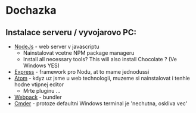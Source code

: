 # Dochazka


## Instalace serveru / vyvojarovo PC:
- [NodeJs](https://nodejs.org/en/) - web server v javascriptu
  - Nainstalovat vcetne NPM package manageru
  - Install all necessary tools? This will also install Chocolate ? (Ve Windows YES)
- [Express](https://expressjs.com/) - framework pro Nodu, at to mame jednodussi
- [Atom](https://atom.io/) - kdyz uz jsme u web technologii, muzeme si nainstalovat i tenhle hodne vtipnej editor
  - Mrte pluginu ...
- [Webpack](https://webpack.js.org/guides/getting-started/) - bundler
- [Cmder](https://cmder.net/) - protoze defaultni Windows terminal je 'nechutna, oskliva vec'
